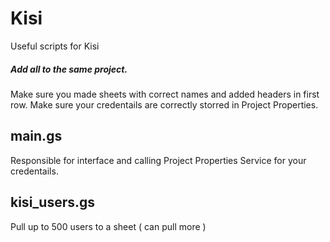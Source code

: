 # Kisi
Useful scripts for Kisi
##### Add all to the same project.
Make sure you made sheets with correct names and added headers in first row.
Make sure your credentails are correctly storred in Project Properties.

## main.gs
Responsible for interface and calling Project Properties Service for your credentails.

## kisi_users.gs
Pull up to 500 users to a sheet ( can pull more )
